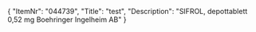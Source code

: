 {
  "ItemNr": "044739",
  "Title": "test",
  "Description": "SIFROL, depottablett 0,52 mg Boehringer Ingelheim AB"
}
